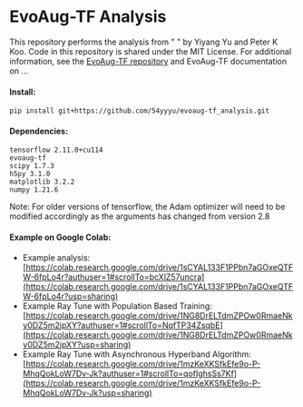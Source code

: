# EvoAug-TF Analysis

This repository performs the analysis from "   " by Yiyang Yu and Peter K Koo. Code in this repository is shared under the MIT License. For additional information, see the [EvoAug-TF repository](https://github.com/54yyyu/evoaug-tf.git) and EvoAug-TF documentation on ...


#### Install:
```
pip install git+https://github.com/54yyyu/evoaug-tf_analysis.git
```

#### Dependencies:
```
tensorflow 2.11.0+cu114
evoaug-tf
scipy 1.7.3
h5py 3.1.0
matplotlib 3.2.2
numpy 1.21.6
```

Note: For older versions of tensorflow, the Adam optimizer will need to be modified accordingly as the arguments has changed from version 2.8

#### Example on Google Colab:

- Example analysis: [https://colab.research.google.com/drive/1sCYAL133F1PPbn7aGOxeQTFW-6fpLo4r?authuser=1#scrollTo=bcXlZ57uncra](https://colab.research.google.com/drive/1sCYAL133F1PPbn7aGOxeQTFW-6fpLo4r?usp=sharing)
- Example Ray Tune with Population Based Training: [https://colab.research.google.com/drive/1NG8DrELTdmZPOw0RmaeNky0DZ5m2jpXY?authuser=1#scrollTo=NqfTP34ZsqbE](https://colab.research.google.com/drive/1NG8DrELTdmZPOw0RmaeNky0DZ5m2jpXY?usp=sharing)
- Example Ray Tune with Asynchronous Hyperband Algorithm: [https://colab.research.google.com/drive/1mzKeXKSfkEfe9o-P-MhqQokLoW7Dv-Jk?authuser=1#scrollTo=qofIghsSs7Kf](https://colab.research.google.com/drive/1mzKeXKSfkEfe9o-P-MhqQokLoW7Dv-Jk?usp=sharing)
